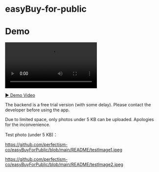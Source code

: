 # easyBuy-for-public

# Demo

<video src="./README/demo.mp4" controls width="300">
  你的瀏覽器不支援影片播放
</video>

[▶️ Demo Video](https://youtu.be/fJzUVOKJRnY)

The backend is a free trial version (with some delay).
Please contact the developer before using the app.

Due to limited space, only photos under 5 KB can be uploaded. Apologies for the inconvenience.

Test photo (under 5 KB)：

https://github.com/perfectism-co/easyBuyForPublic/blob/main/README/testImage1.jpeg

https://github.com/perfectism-co/easyBuyForPublic/blob/main/README/testImage2.jpeg
